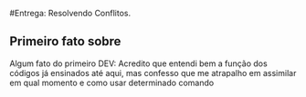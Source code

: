 #Entrega: Resolvendo Conflitos.

## Primeiro fato sobre <William>

Algum fato do primeiro DEV: Acredito que entendi bem a função dos códigos já ensinados até aqui, mas confesso que me atrapalho em assimilar em qual momento e como usar determinado comando

